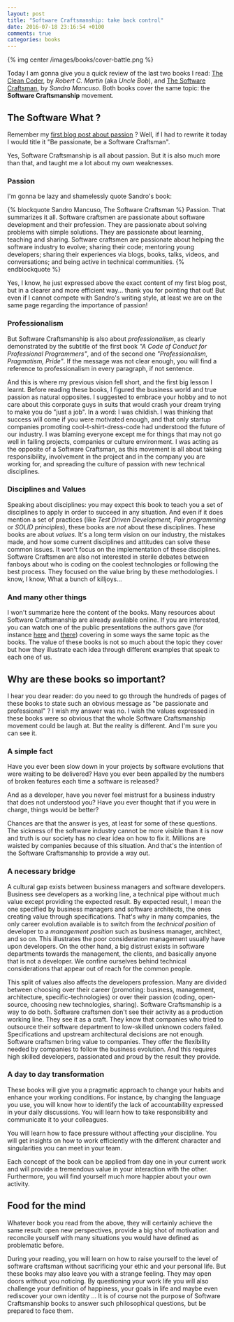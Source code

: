 ```yaml
---
layout: post
title: "Software Craftsmanship: take back control"
date: 2016-07-18 23:16:54 +0100
comments: true
categories: books
---
```


{% img center /images/books/cover-battle.png %}

Today I am gonna give you a quick review of the last two books I read: [The Clean Coder][clean-coder], by _Robert C. Martin_ (aka _Uncle Bob_), and [The Software Craftsman][software-craftsman], by _Sandro Mancuso_.
Both books cover the same topic: the **Software Craftsmanship** movement.

<!-- More -->

The Software What ?
-------------------

Remember my [first blog post about passion][first-blog-post] ? Well, if I had to rewrite it today I would title it "Be passionate, be a Software Craftsman".

Yes, Software Craftsmanship is all about passion. But it is also much more than that, and taught me a lot about my own weaknesses.

### Passion

I'm gonna be lazy and shamelessly quote Sandro's book:

{% blockquote Sandro Mancuso, The Software Craftsman %}
Passion. That summarizes it all. Software craftsmen are passionate about software development and their profession. They are passionate about solving problems with simple solutions. They are passionate about learning, teaching and sharing. Software craftsmen are passionate about helping the software industry to evolve; sharing their code; mentoring young developers; sharing their experiences via blogs, books, talks, videos, and conversations; and being active in technical communities.
{% endblockquote %}

Yes, I know, he just expressed above the exact content of my first blog post, but in a clearer and more efficient way... thank you for pointing that out! But even if I cannot compete with Sandro's writing style, at least we are on the same page regarding the importance of passion!

### Professionalism

But Software Craftsmanship is also about _professionalism_, as clearly demonstrated by the subtitle of the first book _"A Code of Conduct for Professional Programmers"_, and of the second one _"Professionalism, Pragmatism, Pride"_. If the message was not clear enough, you will find a reference to professionalism in every paragraph, if not sentence.

And this is where my previous vision fell short, and the first big lesson I learnt. Before reading these books, I figured the business world and true passion as natural opposites. I suggested to embrace your hobby and to not care about this corporate guys in suits that would crash your dream trying to make you do "just a job". In a word: I was childish.
I was thinking that success will come if you were motivated enough, and that only startup companies promoting cool-t-shirt-dress-code had understood the future of our industry. I was blaming everyone except me for things that may not go well in failing projects, companies or culture environment. I was acting as the opposite of a Software Craftsman, as this movement is all about taking responsibility, involvement in the project and in the company you are working for, and spreading the culture of passion with new technical disciplines.

### Disciplines and Values

Speaking about disciplines: you may expect this book to teach you a set of disciplines to apply in order to succeed in any situation. And even if it does mention a set of practices (like _Test Driven Development_, _Pair programming_ or _SOLID principles_), these books are *not* about these disciplines. These books are about *values*. It's a long term vision on our industry, the mistakes made, and how some current disciplines and attitudes can solve these common issues. It won't focus on the implementation of these disciplines. Software Craftsmen are also not interested in sterile debates between fanboys about who is coding on the coolest technologies or following the best process. They focused on the value bring by these methodologies. I know, I know, What a bunch of killjoys...

### And many other things

I won't summarize here the content of the books. Many resources about Software Craftsmanship are already available online. If you are interested, you can watch one of the public presentations the authors gave (for instance [here][sandro-talk] and [there][uncle-bob-talk]) covering in some ways the same topic as the books. The value of these books is not so much about the topic they cover but how they illustrate each idea through different examples that speak to each one of us.

Why are these books so important?
---------------------------------

I hear you dear reader: do you need to go through the hundreds of pages of these books to state such an obvious message as "be passionate and professional" ?
I wish my answer was no. I wish the values expressed in these books were so obvious that the whole Software Craftsmanship movement could be laugh at.
But the reality is different. And I'm sure you can see it.

### A simple fact

Have you ever been slow down in your projects by software evolutions that were waiting to be delivered? Have you ever been appalled by the numbers of broken features each time a software is released?

And as a developer, have you never feel mistrust for a business industry that does not understood you? Have you ever thought that if you were in charge, things would be better?

Chances are that the answer is yes, at least for some of these questions. The sickness of the software industry cannot be more visible than it is now and truth is our society has no clear idea on how to fix it. Millions are waisted by companies because of this situation. And that's the intention of the Software Craftsmanship to provide a way out.

### A necessary bridge

A cultural gap exists between business managers and software developers. Business see developers as a working line, a technical pipe without much value except providing the expected result. By expected result, I mean the one specified by business managers and software architects, the ones creating value through specifications. That's why in many companies, the only career evolution available is to switch from the _technical position_ of developer to a _management position_ such as business manager, architect, and so on. This illustrates the poor consideration management usually have upon developers. On the other hand, a big distrust exists in software departments towards the management, the clients, and basically anyone that is not a developer. We confine ourselves behind technical considerations that appear out of reach for the common people.

This split of values also affects the developers profession. Many are divided between choosing over their career (promoting: business, management, architecture, specific-technologies) or over their passion (coding, open-source, choosing new technologies, sharing). Software Craftsmanship is a way to do both. Software craftsmen don't see their activity as a production working line. They see it as a craft. They know that companies who tried to outsource their software department to low-skilled unknown coders failed. Specifications and upstream architectural decisions are not enough. Software craftsmen bring value to companies. They offer the flexibility needed by companies to follow the business evolution. And this requires high skilled developers, passionated and proud by the result they provide.


### A day to day transformation

These books will give you a pragmatic approach to change your habits and enhance your working conditions. For instance, by changing the language you use, you will know how to identify the lack of accountability expressed in your daily discussions. You will learn how to take responsibility and communicate it to your colleagues.

You will learn how to face pressure without affecting your discipline. You will get insights on how to work efficiently with the different character and singularities you can meet in your team.

Each concept of the book can be applied from day one in your current work and will provide a tremendous value in your interaction with the other. Furthermore, you will find yourself much more happier about your own activity.

Food for the mind
-----------------

Whatever book you read from the above, they will certainly achieve the same result: open new perspectives, provide a big shot of motivation and reconcile yourself with many situations you would have defined as problematic before.

During your reading, you will learn on how to raise yourself to the level of software craftsman without sacrificing your ethic and your personal life. 
But these books may also leave you with a strange feeling. They may open doors without you noticing. By questioning your work life you will also challenge your definition of happiness, your goals in life and maybe even rediscover your own identity ... It is of course not the purpose of Software Craftsmanship books to answer such philosophical questions, but be prepared to face them.

[clean-coder]:http://www.informit.com/store/clean-coder-a-code-of-conduct-for-professional-programmers-9780137081073
[software-craftsman]:http://www.informit.com/store/software-craftsman-professionalism-pragmatism-pride-9780134052502
[first-blog-post]:http://pierre-jean.baraud.fr/blog/2013/08/10/be-passionate/
[sandro-talk]:https://www.youtube.com/watch?v=9OhXqBlCmrM
[uncle-bob-talk]:https://www.youtube.com/watch?v=9Xy3QC7yxJw

